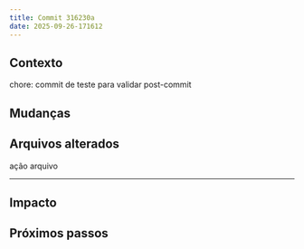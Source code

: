 ```yaml
---
title: Commit 316230a
date: 2025-09-26-171612
---
```


## Contexto
chore: commit de teste para validar post-commit

## Mudanças


## Arquivos alterados

ação  arquivo
----- ---------------------------------


## Impacto

## Próximos passos
